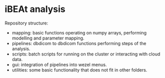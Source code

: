 # iBEAt analysis

Repository structure:

- mapping: basic functions operating on numpy arrays, performing modelling and parameter mapping.
- pipelines: dbdicom to dbdicom functions performing steps of the analysis.
- scripts: batch scripts for running on the cluster or interacting with cloud data.
- gui: integration of pipelines into wezel menus.
- utilities: some basic functionality that does not fit in other folders.